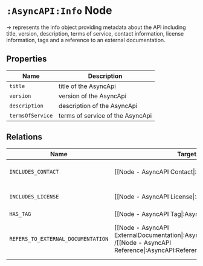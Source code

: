 # `:AsyncAPI:Info` Node

-> represents the info object providing metadata about the API including title, version, description, terms of service,
contact information, license information, tags and a reference to an external documentation.

## Properties

| Name             | Description                      |
|------------------|----------------------------------|
| `title`          | title of the AsyncApi            |
| `version`        | version of the AsyncApi          |
| `description`    | description of the AsyncApi      |
| `termsOfService` | terms of service of the AsyncApi |

## Relations

| Name                               | Target Label(s)                                                                                                                                          | Cardinality | Description                                                      |
|------------------------------------|----------------------------------------------------------------------------------------------------------------------------------------------------------|-------------|------------------------------------------------------------------|
| `INCLUDES_CONTACT`                 | [[Node - AsyncAPI Contact\|:AsyncAPI:Contact]]<br>                                                                                                       | 0..1        | property with contact information                                |
| `INCLUDES_LICENSE`                 | [[Node - AsyncAPI License\|:AsyncAPI:License]]                                                                                                           | 0..1        | property with license information                                |
| `HAS_TAG`                          | [[Node - AsyncAPI Tag\|:AsyncAPI:Tag]]                                                                                                                   | 0..*        | set of tags                                                      |
| `REFERS_TO_EXTERNAL_DOCUMENTATION` | [[Node - AsyncAPI ExternalDocumentation\|:AsyncAPI:ExternalDocumentation]]<br/>/[[Node - AsyncAPI Reference\|:AsyncAPI:Reference:ExternalDocumentation]] | 0..1        | property holding a link to an external documentation / reference |
